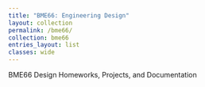 ```yaml
---
title: "BME66: Engineering Design"
layout: collection
permalink: /bme66/
collection: bme66
entries_layout: list
classes: wide
---
```


BME66 Design Homeworks, Projects, and Documentation